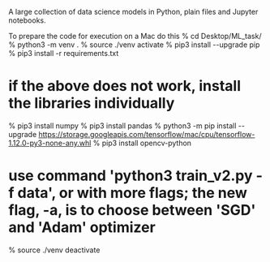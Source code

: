 A large collection of data science models in Python, plain files and Jupyter notebooks.

To prepare the code for execution on a Mac do this
% cd Desktop/ML_task/
% python3 -m venv  .
% source ./venv activate
% pip3 install --upgrade pip
% pip3 install -r requirements.txt
# if the above does not work, install the libraries individually
% pip3 install numpy
% pip3 install pandas 
% python3 -m pip install --upgrade https://storage.googleapis.com/tensorflow/mac/cpu/tensorflow-1.12.0-py3-none-any.whl
% pip3 install opencv-python
# use command 'python3 train_v2.py -f data', or with more flags; the new flag, -a, is to choose between 'SGD' and 'Adam' optimizer
% source ./venv deactivate

